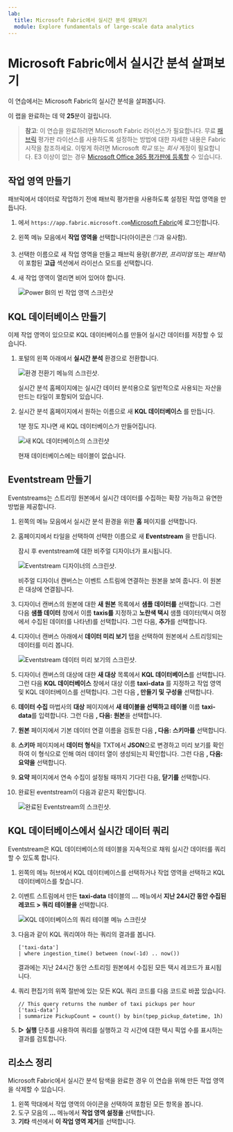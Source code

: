 ```yaml
---
lab:
  title: Microsoft Fabric에서 실시간 분석 살펴보기
  module: Explore fundamentals of large-scale data analytics
---
```


# Microsoft Fabric에서 실시간 분석 살펴보기

이 연습에서는 Microsoft Fabric의 실시간 분석을 살펴봅니다.

이 랩을 완료하는 데 약 **25**분이 걸립니다.

> **참고**: 이 연습을 완료하려면 Microsoft Fabric 라이선스가 필요합니다. 무료 [패브릭](https://learn.microsoft.com/fabric/get-started/fabric-trial) 평가판 라이선스를 사용하도록 설정하는 방법에 대한 자세한 내용은 Fabric 시작을 참조하세요. 이렇게 하려면 Microsoft *학교* 또는 *회사* 계정이 필요합니다. E3 이상이 없는 경우 [Microsoft Office 365 평가판에 등록할](https://www.microsoft.com/microsoft-365/business/compare-more-office-365-for-business-plans) 수 있습니다.

## 작업 영역 만들기

패브릭에서 데이터로 작업하기 전에 패브릭 평가판을 사용하도록 설정된 작업 영역을 만듭니다.

1. 에서 `https://app.fabric.microsoft.com`[Microsoft Fabric](https://app.fabric.microsoft.com)에 로그인합니다.
2. 왼쪽 메뉴 모음에서 **작업 영역을** 선택합니다(아이콘은 &#128455;과 유사함).
3. 선택한 이름으로 새 작업 영역을 만들고 패브릭 용량(*평가판*, *프리미엄* 또는 *패브릭*)이 포함된 **고급** 섹션에서 라이선스 모드를 선택합니다.
4. 새 작업 영역이 열리면 비어 있어야 합니다.

    ![Power BI의 빈 작업 영역 스크린샷](./Images/new-workspace.png)

## KQL 데이터베이스 만들기

이제 작업 영역이 있으므로 KQL 데이터베이스를 만들어 실시간 데이터를 저장할 수 있습니다.

1. 포털의 왼쪽 아래에서 **실시간 분석** 환경으로 전환합니다.

    ![환경 전환기 메뉴의 스크린샷.](./images/fabric-real-time.png)

    실시간 분석 홈페이지에는 실시간 데이터 분석용으로 일반적으로 사용되는 자산을 만드는 타일이 포함되어 있습니다.

2. 실시간 분석 홈페이지에서 원하는 이름으로 새 **KQL 데이터베이스** 를 만듭니다.

    1분 정도 지나면 새 KQL 데이터베이스가 만들어집니다.

    ![새 KQL 데이터베이스의 스크린샷](./Images/kql-database.png)

    현재 데이터베이스에는 테이블이 없습니다.

## Eventstream 만들기

Eventstreams는 스트리밍 원본에서 실시간 데이터를 수집하는 확장 가능하고 유연한 방법을 제공합니다.

1. 왼쪽의 메뉴 모음에서 실시간 분석 환경을 위한 **홈** 페이지를 선택합니다.
1. 홈페이지에서 타일을 선택하여 선택한 이름으로 새 **Eventstream** 을 만듭니다.

    잠시 후 eventstream에 대한 비주얼 디자이너가 표시됩니다.

    ![Eventstream 디자이너의 스크린샷.](./Images/eventstream-designer.png)

    비주얼 디자이너 캔버스는 이벤트 스트림에 연결하는 원본을 보여 줍니다. 이 원본은 대상에 연결됩니다.

1. 디자이너 캔버스의 원본에 대한 **새 원본** 목록에서 **샘플 데이터를** 선택합니다. 그런 다음 **샘플 데이터** 창에서 이름 **taxis를** 지정하고 **노란색 택시** 샘플 데이터(택시 여정에서 수집된 데이터를 나타낸)를 선택합니다. 그런 다음, **추가**를 선택합니다.
1. 디자이너 캔버스 아래에서 **데이터 미리 보기** 탭을 선택하여 원본에서 스트리밍되는 데이터를 미리 봅니다.

    ![Eventstream 데이터 미리 보기의 스크린샷.](./Images/eventstream-preview.png)

1. 디자이너 캔버스의 대상에 대한 **새 대상** 목록에서 **KQL 데이터베이스**를 선택합니다. 그런 다음 **KQL 데이터베이스** 창에서 대상 이름 **taxi-data** 를 지정하고 작업 영역 및 KQL 데이터베이스를 선택합니다. 그런 다음 **, 만들기 및 구성을** 선택합니다.
1. **데이터 수집** 마법사의 **대상** 페이지에서 **새 테이블을 선택하고 테이블** 이름 **taxi-data**를 입력합니다. 그런 다음 **, 다음: 원본**을 선택합니다.
1. **원본** 페이지에서 기본 데이터 연결 이름을 검토한 다음 **, 다음: 스키마를** 선택합니다.
1. **스키마** 페이지에서 **데이터 형식**을 TXT에서 **JSON**으로 변경하고 미리 보기를 확인하여 이 형식으로 인해 여러 데이터 열이 생성되는지 확인합니다. 그런 다음 **, 다음: 요약을** 선택합니다.
1. **요약** 페이지에서 연속 수집이 설정될 때까지 기다린 다음, **닫기를** 선택합니다.
1. 완료된 eventstream이 다음과 같은지 확인합니다.

    ![완료된 Eventstream의 스크린샷.](./Images/complete-eventstream.png)

## KQL 데이터베이스에서 실시간 데이터 쿼리

Eventstream은 KQL 데이터베이스의 테이블을 지속적으로 채워 실시간 데이터를 쿼리할 수 있도록 합니다.

1. 왼쪽의 메뉴 허브에서 KQL 데이터베이스를 선택하거나 작업 영역을 선택하고 KQL 데이터베이스를 찾습니다.
1. 이벤트 스트림에서 만든 **taxi-data** 테이블의 **...** 메뉴에서 **지난 24시간 동안 수집된 레코드 > 쿼리 테이블을** 선택합니다.

    ![KQL 데이터베이스의 쿼리 테이블 메뉴 스크린샷](./Images/kql-query.png)

1. 다음과 같이 KQL 쿼리여야 하는 쿼리의 결과를 봅니다.

    ```kql
    ['taxi-data']
    | where ingestion_time() between (now(-1d) .. now())
    ```

    결과에는 지난 24시간 동안 스트리밍 원본에서 수집된 모든 택시 레코드가 표시됩니다.

1. 쿼리 편집기의 위쪽 절반에 있는 모든 KQL 쿼리 코드를 다음 코드로 바꿉 있습니다.

    ```kql
    // This query returns the number of taxi pickups per hour
    ['taxi-data']
    | summarize PickupCount = count() by bin(tpep_pickup_datetime, 1h)
    ```

1. **&#9655; 실행** 단추를 사용하여 쿼리를 실행하고 각 시간에 대한 택시 픽업 수를 표시하는 결과를 검토합니다.
 
## 리소스 정리

Microsoft Fabric에서 실시간 분석 탐색을 완료한 경우 이 연습을 위해 만든 작업 영역을 삭제할 수 있습니다.

1. 왼쪽 막대에서 작업 영역의 아이콘을 선택하여 포함된 모든 항목을 봅니다.
2. 도구 모음의 **...** 메뉴에서 **작업 영역 설정을** 선택합니다.
3. **기타** 섹션에서 **이 작업 영역 제거**를 선택합니다.
